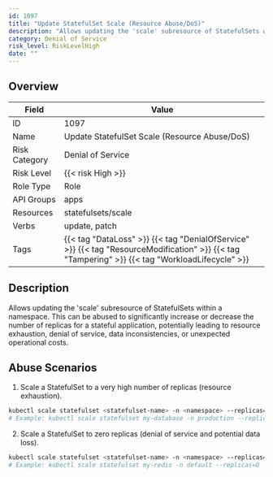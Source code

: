 ```yaml
---
id: 1097
title: "Update StatefulSet Scale (Resource Abuse/DoS)"
description: "Allows updating the 'scale' subresource of StatefulSets within a namespace. This can be abused to significantly increase or decrease the number of replicas for a stateful application, potentially leading to resource exhaustion, denial of service, data inconsistencies, or unexpected operational costs."
category: Denial of Service
risk_level: RiskLevelHigh
date: ""
---
```


## Overview

| Field         | Value                                                                                                                                           |
| ------------- | ----------------------------------------------------------------------------------------------------------------------------------------------- |
| ID            | 1097                                                                                                                                            |
| Name          | Update StatefulSet Scale (Resource Abuse/DoS)                                                                                                   |
| Risk Category | Denial of Service                                                                                                                               |
| Risk Level    | {{< risk High >}}                                                                                                                               |
| Role Type     | Role                                                                                                                                            |
| API Groups    | apps                                                                                                                                            |
| Resources     | statefulsets/scale                                                                                                                              |
| Verbs         | update, patch                                                                                                                                   |
| Tags          | {{< tag "DataLoss" >}} {{< tag "DenialOfService" >}} {{< tag "ResourceModification" >}} {{< tag "Tampering" >}} {{< tag "WorkloadLifecycle" >}} |

## Description

Allows updating the 'scale' subresource of StatefulSets within a namespace. This can be abused to significantly increase or decrease the number of replicas for a stateful application, potentially leading to resource exhaustion, denial of service, data inconsistencies, or unexpected operational costs.

## Abuse Scenarios

1. Scale a StatefulSet to a very high number of replicas (resource exhaustion).

```bash
kubectl scale statefulset <statefulset-name> -n <namespace> --replicas=1000
# Example: kubectl scale statefulset my-database -n production --replicas=1000

```

2. Scale a StatefulSet to zero replicas (denial of service and potential data loss).

```bash
kubectl scale statefulset <statefulset-name> -n <namespace> --replicas=0
# Example: kubectl scale statefulset my-redis -n default --replicas=0

```
